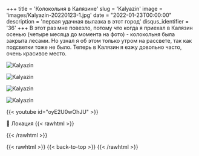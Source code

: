 +++
title = 'Колокольня в Калязине'
slug = 'Kalyazin'
image = 'images/Kalyazin-20220123-1.jpg'
date = "2022-01-23T00:00:00"
description = 'первая удачная вылазка в этот город'
disqus_identifier = '36'
+++
В этот раз мне повезло, потому что когда я приехал в Калязин осенью (четыре месяца до момента на фото) - колокольня была закрыта лесами. Но узнал я об этом только утром на рассвете, так как подсветки тоже не было.
Теперь в Калязин я езжу довольно часто, очень красивое место.

![Kalyazin](/images/Kalyazin-20220123-2.jpg)

![Kalyazin](/images/Kalyazin-20220123-3.jpg)

![Kalyazin](/images/Kalyazin-20220123-4.jpg)

![Kalyazin](/images/Kalyazin-20220123-5.jpg)

{{< youtube id="oyE2U0wOhJU" >}}

📍 Локация
{{< rawhtml >}}
<div class="yandex-map-container">
<script type="text/javascript" charset="utf-8" async src="https://api-maps.yandex.ru/services/constructor/1.0/js/?um=constructor%3A60f62f4b785cf9de8e412fa84320388941d5a156c2ecfe7235a7384c43fa1ff1&amp;width=800&amp;height=400&amp;lang=ru_RU&amp;scroll=true"></script>
</div>
{{< /rawhtml >}}

{{< rawhtml >}}
{{< back-to-top >}}
{{< /rawhtml >}}
